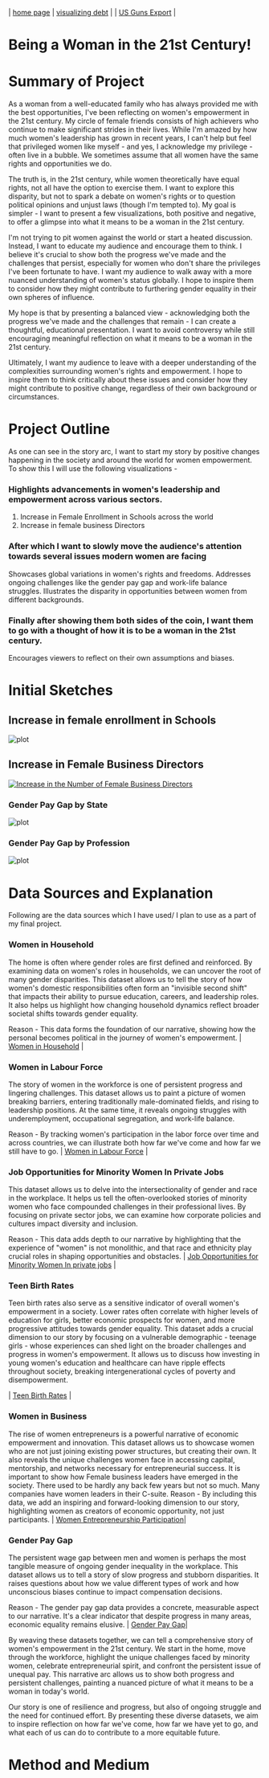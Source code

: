 | [home page](https://ghulepati.github.io/ghule-portfolio/) | [visualizing debt](tableau.md) | | [US Guns Export](Export.md) | 

# Being a Woman in the 21st Century!
# Summary of Project

As a woman from a well-educated family who has always provided me with the best opportunities, I've been reflecting on women's empowerment in the 21st century. My circle of female friends consists of high achievers who continue to make significant strides in their lives. While I'm amazed by how much women's leadership has grown in recent years, I can't help but feel that privileged women like myself - and yes, I acknowledge my privilege - often live in a bubble. We sometimes assume that all women have the same rights and opportunities we do.

The truth is, in the 21st century, while women theoretically have equal rights, not all have the option to exercise them. I want to explore this disparity, but not to spark a debate on women's rights or to question political opinions and unjust laws (though I'm tempted to). My goal is simpler - I want to present a few visualizations, both positive and negative, to offer a glimpse into what it means to be a woman in the 21st century.

I'm not trying to pit women against the world or start a heated discussion. Instead, I want to educate my audience and encourage them to think. I believe it's crucial to show both the progress we've made and the challenges that persist, especially for women who don't share the privileges I've been fortunate to have. I want my audience to walk away with a more nuanced understanding of women's status globally. I hope to inspire them to consider how they might contribute to furthering gender equality in their own spheres of influence.

My hope is that by presenting a balanced view - acknowledging both the progress we've made and the challenges that remain - I can create a thoughtful, educational presentation. I want to avoid controversy while still encouraging meaningful reflection on what it means to be a woman in the 21st century.

Ultimately, I want my audience to leave with a deeper understanding of the complexities surrounding women's rights and empowerment. I hope to inspire them to think critically about these issues and consider how they might contribute to positive change, regardless of their own background or circumstances.

# Project Outline

As one can see in the story arc, I want to start my story by positive changes happening in the society and around the world for women empowerment. To show this I will use the following visualizations - 

### Highlights advancements in women's leadership and empowerment across various sectors.

1. Increase in Female Enrollment in Schools across the world
2. Increase in female business Directors

### After which I want to slowly move the audience's attention towards several issues modern women are facing 

Showcases global variations in women's rights and freedoms.
Addresses ongoing challenges like the gender pay gap and work-life balance struggles.
Illustrates the disparity in opportunities between women from different backgrounds.

### Finally after showing them both sides of the coin, I want them to go with a thought of how it is to be a woman in the 21st century. 
Encourages viewers to reflect on their own assumptions and biases.

# Initial Sketches

## Increase in female enrollment in Schools
![plot](Female_Enrollment_in_School.jpg)


## Increase in Female Business Directors
<div class='tableauPlaceholder' id='viz1727224400336' style='position: relative'><noscript><a href='#'><img alt='Increase in the Number of Female Business Directors ' src='https:&#47;&#47;public.tableau.com&#47;static&#47;images&#47;In&#47;IncreaseinNumberofFemaleBusinessDirectors&#47;Sheet1&#47;1_rss.png' style='border: none' /></a></noscript><object class='tableauViz'  style='display:none;'><param name='host_url' value='https%3A%2F%2Fpublic.tableau.com%2F' /> <param name='embed_code_version' value='3' /> <param name='site_root' value='' /><param name='name' value='IncreaseinNumberofFemaleBusinessDirectors&#47;Sheet1' /><param name='tabs' value='no' /><param name='toolbar' value='yes' /><param name='static_image' value='https:&#47;&#47;public.tableau.com&#47;static&#47;images&#47;In&#47;IncreaseinNumberofFemaleBusinessDirectors&#47;Sheet1&#47;1.png' /> <param name='animate_transition' value='yes' /><param name='display_static_image' value='yes' /><param name='display_spinner' value='yes' /><param name='display_overlay' value='yes' /><param name='display_count' value='yes' /><param name='language' value='en-US' /><param name='filter' value='publish=yes' /></object></div>                
<script type='text/javascript'>                    
  var divElement = document.getElementById('viz1727224400336');                    
  var vizElement = divElement.getElementsByTagName('object')[0];                    
  vizElement.style.width='100%';vizElement.style.height=(divElement.offsetWidth*0.75)+'px';                    
  var scriptElement = document.createElement('script');                    
  scriptElement.src = 'https://public.tableau.com/javascripts/api/viz_v1.js';                    vizElement.parentNode.insertBefore(scriptElement, vizElement);               
</script>

### Gender Pay Gap by State
![plot](GenderPay_Gap.jpg)

### Gender Pay Gap by Profession

![plot](gender-pay-gap.png)

# Data Sources and Explanation

Following are the data sources which I have used/ I plan to use as a part of my final project. 

### Women in Household 

The home is often where gender roles are first defined and reinforced. By examining data on women's roles in households, we can uncover the root of many gender disparities. This dataset allows us to tell the story of how women's domestic responsibilities often form an "invisible second shift" that impacts their ability to pursue education, careers, and leadership roles. It also helps us highlight how changing household dynamics reflect broader societal shifts towards gender equality.

Reason - This data forms the foundation of our narrative, showing how the personal becomes political in the journey of women's empowerment.
| [Women in Household](https://data.unwomen.org/data-portal/sdm?annex=Household%20Composition%20and%20Living%20Arrangements&finic%5B%5D=P-13&finic%5B%5D=P-15&finic%5B%5D=P-17&finic%5B%5D=P-19&finic%5B%5D=P-20&finic%5B%5D=P-34&finic%5B%5D=P-35&finic%5B%5D=P-37&flocat%5B%5D=4&flocat%5B%5D=50&flocat%5B%5D=356&flocat%5B%5D=364&flocat%5B%5D=462&flocat%5B%5D=524&flocat%5B%5D=586&flocat%5B%5D=51&flocat%5B%5D=275&flocat%5B%5D=400&flocat%5B%5D=887&flocat%5B%5D=104&flocat%5B%5D=116&flocat%5B%5D=360&flocat%5B%5D=608&flocat%5B%5D=626&flocat%5B%5D=704&flocat%5B%5D=156&flocat%5B%5D=417&flocat%5B%5D=762&flocat%5B%5D=8&flocat%5B%5D=620&flocat%5B%5D=300&flocat%5B%5D=112&flocat%5B%5D=642&flocat%5B%5D=804&flocat%5B%5D=348&flocat%5B%5D=372&flocat%5B%5D=250&flocat%5B%5D=24&flocat%5B%5D=120&flocat%5B%5D=148&flocat%5B%5D=180&flocat%5B%5D=266&flocat%5B%5D=678&flocat%5B%5D=72&flocat%5B%5D=426&flocat%5B%5D=516&flocat%5B%5D=710&flocat%5B%5D=748&flocat%5B%5D=108&flocat%5B%5D=174&flocat%5B%5D=231&flocat%5B%5D=404&flocat%5B%5D=450&flocat%5B%5D=454&flocat%5B%5D=508&flocat%5B%5D=646&flocat%5B%5D=716&flocat%5B%5D=728&flocat%5B%5D=800&flocat%5B%5D=834&flocat%5B%5D=894&flocat%5B%5D=178&flocat%5B%5D=204&flocat%5B%5D=270&flocat%5B%5D=288&flocat%5B%5D=324&flocat%5B%5D=384&flocat%5B%5D=430&flocat%5B%5D=466&flocat%5B%5D=562&flocat%5B%5D=566&flocat%5B%5D=686&flocat%5B%5D=694&flocat%5B%5D=768&flocat%5B%5D=854&flocat%5B%5D=729&flocat%5B%5D=818&flocat%5B%5D=32&flocat%5B%5D=68&flocat%5B%5D=76&flocat%5B%5D=170&flocat%5B%5D=218&flocat%5B%5D=328&flocat%5B%5D=604&flocat%5B%5D=858&flocat%5B%5D=188&flocat%5B%5D=222&flocat%5B%5D=320&flocat%5B%5D=340&flocat%5B%5D=484&flocat%5B%5D=591&flocat%5B%5D=214&flocat%5B%5D=332&flocat%5B%5D=630&flocat%5B%5D=780&flocat%5B%5D=124&flocat%5B%5D=840&flocat%5B%5D=242&flocat%5B%5D=62&flocat%5B%5D=753&flocat%5B%5D=513&flocat%5B%5D=419&flocat%5B%5D=747&flocat%5B%5D=543&flocat%5B%5D=202&tab=table) |


### Women in Labour Force 
The story of women in the workforce is one of persistent progress and lingering challenges. This dataset allows us to paint a picture of women breaking barriers, entering traditionally male-dominated fields, and rising to leadership positions. At the same time, it reveals ongoing struggles with underemployment, occupational segregation, and work-life balance.

Reason - By tracking women's participation in the labor force over time and across countries, we can illustrate both how far we've come and how far we still have to go.
| [Women in Labour Force](https://data.unwomen.org/data-portal/sdm?annex=Labour%20Force%20Participation%20rates%20by%20Sex%20and%20Marital%20Status&finic%5B%5D=P-38&fimsc%5BP-38%5D%5B%5D=All&fimsc%5BP-38%5D%5B%5D=Widowed&fimsc%5BP-38%5D%5B%5D=Currently%20divorced%20or%20separated&fimsc%5BP-38%5D%5B%5D=Married%2Fin%20union&fimsc%5BP-38%5D%5B%5D=Single%2Fnever%20married&flocat%5B%5D=4&flocat%5B%5D=50&flocat%5B%5D=144&flocat%5B%5D=356&flocat%5B%5D=462&flocat%5B%5D=524&flocat%5B%5D=586&flocat%5B%5D=51&flocat%5B%5D=368&flocat%5B%5D=784&flocat%5B%5D=792&flocat%5B%5D=887&flocat%5B%5D=96&flocat%5B%5D=104&flocat%5B%5D=116&flocat%5B%5D=360&flocat%5B%5D=418&flocat%5B%5D=608&flocat%5B%5D=626&flocat%5B%5D=704&flocat%5B%5D=764&flocat%5B%5D=156&flocat%5B%5D=410&flocat%5B%5D=496&flocat%5B%5D=762&flocat%5B%5D=8&flocat%5B%5D=70&flocat%5B%5D=380&flocat%5B%5D=620&flocat%5B%5D=688&flocat%5B%5D=724&flocat%5B%5D=40&flocat%5B%5D=250&flocat%5B%5D=276&flocat%5B%5D=442&flocat%5B%5D=528&flocat%5B%5D=756&flocat%5B%5D=203&flocat%5B%5D=616&flocat%5B%5D=643&flocat%5B%5D=703&flocat%5B%5D=208&flocat%5B%5D=233&flocat%5B%5D=246&flocat%5B%5D=826&flocat%5B%5D=32&flocat%5B%5D=68&flocat%5B%5D=76&flocat%5B%5D=152&flocat%5B%5D=170&flocat%5B%5D=218&flocat%5B%5D=328&flocat%5B%5D=600&flocat%5B%5D=604&flocat%5B%5D=858&flocat%5B%5D=862&flocat%5B%5D=188&flocat%5B%5D=222&flocat%5B%5D=320&flocat%5B%5D=340&flocat%5B%5D=484&flocat%5B%5D=558&flocat%5B%5D=591&flocat%5B%5D=214&flocat%5B%5D=780&flocat%5B%5D=124&flocat%5B%5D=840&flocat%5B%5D=36&flocat%5B%5D=90&flocat%5B%5D=242&flocat%5B%5D=598&flocat%5B%5D=184&flocat%5B%5D=798&flocat%5B%5D=882&flocat%5B%5D=520&flocat%5B%5D=583&flocat%5B%5D=585&flocat%5B%5D=72&flocat%5B%5D=516&flocat%5B%5D=710&flocat%5B%5D=748&flocat%5B%5D=108&flocat%5B%5D=231&flocat%5B%5D=450&flocat%5B%5D=454&flocat%5B%5D=480&flocat%5B%5D=508&flocat%5B%5D=646&flocat%5B%5D=690&flocat%5B%5D=716&flocat%5B%5D=834&flocat%5B%5D=894&flocat%5B%5D=120&flocat%5B%5D=180&flocat%5B%5D=132&flocat%5B%5D=270&flocat%5B%5D=288&flocat%5B%5D=384&flocat%5B%5D=430&flocat%5B%5D=466&flocat%5B%5D=478&flocat%5B%5D=562&flocat%5B%5D=566&flocat%5B%5D=686&flocat%5B%5D=694&flocat%5B%5D=768&flocat%5B%5D=854&flocat%5B%5D=788&flocat%5B%5D=818&flocat%5B%5D=53&flocat%5B%5D=62&flocat%5B%5D=753&flocat%5B%5D=513&flocat%5B%5D=419&flocat%5B%5D=747&flocat%5B%5D=543&flocat%5B%5D=202&fgende%5BFemale%5D=Female&fgende%5BMale%5D=Male&tab=table) |

### Job Opportunities for Minority Women In Private Jobs  
This dataset allows us to delve into the intersectionality of gender and race in the workplace. It helps us tell the often-overlooked stories of minority women who face compounded challenges in their professional lives. By focusing on private sector jobs, we can examine how corporate policies and cultures impact diversity and inclusion.

Reason - This data adds depth to our narrative by highlighting that the experience of "women" is not monolithic, and that race and ethnicity play crucial roles in shaping opportunities and obstacles.
| [Job Opportunities for Minority Women In private jobs](https://catalog.data.gov/dataset/job-patterns-for-minorities-and-women-in-private-industry-2017-eeo-1-national-aggregate-re) |

### Teen Birth Rates 
Teen birth rates also serve as a sensitive indicator of overall women's empowerment in a society. Lower rates often correlate with higher levels of education for girls, better economic prospects for women, and more progressive attitudes towards gender equality.
This dataset adds a crucial dimension to our story by focusing on a vulnerable demographic - teenage girls - whose experiences can shed light on the broader challenges and progress in women's empowerment. It allows us to discuss how investing in young women's education and healthcare can have ripple effects throughout society, breaking intergenerational cycles of poverty and disempowerment.

| [Teen Birth Rates](https://catalog.data.gov/dataset/nchs-teen-birth-rates-for-age-group-15-19-in-the-united-states-by-county) |


### Women in Business 
The rise of women entrepreneurs is a powerful narrative of economic empowerment and innovation. This dataset allows us to showcase women who are not just joining existing power structures, but creating their own. It also reveals the unique challenges women face in accessing capital, mentorship, and networks necessary for entrepreneurial success.
It is important to show how Female business leaders have emerged in the society. There used to be hardly any back few years but not so much. Many companies have women leaders in their C-suite. 
Reason - By including this data, we add an inspiring and forward-looking dimension to our story, highlighting women as creators of economic opportunity, not just participants.
| [Women Entrepreneurship Participation](https://data.world/harimjung/gender-equality-women-entrepreneurship-participation)|

### Gender Pay Gap
The persistent wage gap between men and women is perhaps the most tangible measure of ongoing gender inequality in the workplace. This dataset allows us to tell a story of slow progress and stubborn disparities. It raises questions about how we value different types of work and how unconscious biases continue to impact compensation decisions.

Reason - The gender pay gap data provides a concrete, measurable aspect to our narrative. It's a clear indicator that despite progress in many areas, economic equality remains elusive.
| [Gender Pay Gap](https://www.census.gov/library/stories/2022/03/what-is-the-gender-wage-gap-in-your-state.html)|


By weaving these datasets together, we can tell a comprehensive story of women's empowerment in the 21st century. We start in the home, move through the workforce, highlight the unique challenges faced by minority women, celebrate entrepreneurial spirit, and confront the persistent issue of unequal pay. This narrative arc allows us to show both progress and persistent challenges, painting a nuanced picture of what it means to be a woman in today's world.

Our story is one of resilience and progress, but also of ongoing struggle and the need for continued effort. By presenting these diverse datasets, we aim to inspire reflection on how far we've come, how far we have yet to go, and what each of us can do to contribute to a more equitable future.


# Method and Medium
